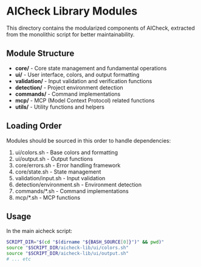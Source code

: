 # AICheck Library Modules

This directory contains the modularized components of AICheck, extracted from the monolithic script for better maintainability.

## Module Structure

- **core/** - Core state management and fundamental operations
- **ui/** - User interface, colors, and output formatting
- **validation/** - Input validation and verification functions
- **detection/** - Project environment detection
- **commands/** - Command implementations
- **mcp/** - MCP (Model Context Protocol) related functions
- **utils/** - Utility functions and helpers

## Loading Order

Modules should be sourced in this order to handle dependencies:
1. ui/colors.sh - Base colors and formatting
2. ui/output.sh - Output functions
3. core/errors.sh - Error handling framework
4. core/state.sh - State management
5. validation/input.sh - Input validation
6. detection/environment.sh - Environment detection
7. commands/*.sh - Command implementations
8. mcp/*.sh - MCP functions

## Usage

In the main aicheck script:
```bash
SCRIPT_DIR="$(cd "$(dirname "${BASH_SOURCE[0]}")" && pwd)"
source "$SCRIPT_DIR/aicheck-lib/ui/colors.sh"
source "$SCRIPT_DIR/aicheck-lib/ui/output.sh"
# ... etc
```